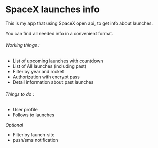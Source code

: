 # SpaceX launches info

This is my app that using SpaceX open api, to get info about launches.

You can find all needed info in a convenient format.


###### Working things :

- List of upcoming launches with countdown
- List of All launches (including past)
- Filter by year and rocket
- Authorization with encrypt pass
- Detail information about past launches

###### Things to do :

- User profile
- Follows to launches

*Optional*

- Filter by launch-site
- push/sms notification

